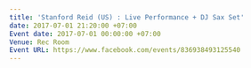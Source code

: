 ```yaml
---
title: 'Stanford Reid (US) : Live Performance + DJ Sax Set'
date: 2017-07-01 21:20:00 +07:00
Event date: 2017-07-01 00:00:00 +07:00
Venue: Rec Room
Event URL: https://www.facebook.com/events/836938493125540
---
```


